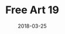---
title: Free Art 19
date: '2018-03-25'
thumb_image: images/mar-3yo/free-art19.jpg
thumb_image_alt: Free Art 19
image: images/mar-3yo/free-art19.jpg
image_alt: Free Art 19
template: project
---	
